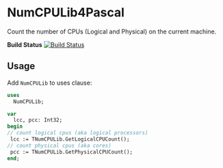 # NumCPULib4Pascal


Count the number of CPUs (Logical and Physical) on the current machine.

**Build Status**
[![Build Status](https://travis-ci.com/Xor-el/NumCPULib4Pascal.svg?branch=master)](https://travis-ci.com/Xor-el/NumCPULib4Pascal)

## Usage

Add `NumCPULib` to uses clause:

```pascal
uses
  NumCPULib;

var
  lcc, pcc: Int32;
begin
// count logical cpus (aka logical processors)
 lcc := TNumCPULib.GetLogicalCPUCount();
// count physical cpus (aka cores)
 pcc := TNumCPULib.GetPhysicalCPUCount();
end;
```
